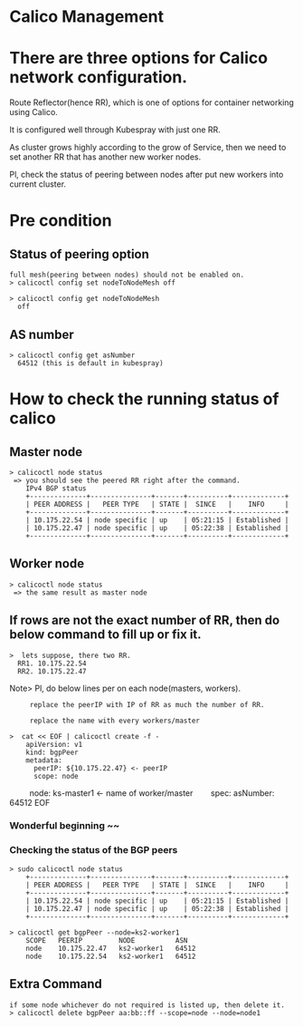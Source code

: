 Calico Management
=====================

# There are three options for Calico network configuration.
  Route Reflector(hence RR), which is one of options for container networking using Calico.

  It is configured well through Kubespray with just one RR.

  As cluster grows highly according to the grow of Service, 
  then we need to set another RR that has another new worker nodes.
  
  Pl, check the status of peering between nodes after put new workers into current cluster.

# Pre condition
  ## Status of peering option
    full mesh(peering between nodes) should not be enabled on.
    > calicoctl config set nodeToNodeMesh off
    
    > calicoctl config get nodeToNodeMesh
      off

  ## AS number
    > calicoctl config get asNumber
      64512 (this is default in kubespray)

# How to check the running status of calico

  ## Master node
    > calicoctl node status
     => you should see the peered RR right after the command.
        IPv4 BGP status
        +--------------+---------------+-------+----------+-------------+
        | PEER ADDRESS |   PEER TYPE   | STATE |  SINCE   |    INFO     |
        +--------------+---------------+-------+----------+-------------+
        | 10.175.22.54 | node specific | up    | 05:21:15 | Established |
        | 10.175.22.47 | node specific | up    | 05:22:38 | Established |
        +--------------+---------------+-------+----------+-------------+

  ## Worker node
    > calicoctl node status
     => the same result as master node


  ## If rows are not the exact number of RR, then do below command to fill up or fix it.

    >  lets suppose, there two RR.
      RR1. 10.175.22.54
      RR2. 10.175.22.47

   Note> Pl, do below lines per on each node(masters, workers).
   
         replace the peerIP with IP of RR as much the number of RR.
         
         replace the name with every workers/master
         
    >  cat << EOF | calicoctl create -f -
        apiVersion: v1
        kind: bgpPeer
        metadata:
          peerIP: ${10.175.22.47} <- peerIP
          scope: node
          node: ks-master1 <- name of worker/master
        spec:
          asNumber: 64512
        EOF
      
  ###  Wonderful beginning ~~
  ###  Checking the status of the BGP peers
    > sudo calicoctl node status
        +--------------+---------------+-------+----------+-------------+
        | PEER ADDRESS |   PEER TYPE   | STATE |  SINCE   |    INFO     |
        +--------------+---------------+-------+----------+-------------+
        | 10.175.22.54 | node specific | up    | 05:21:15 | Established |
        | 10.175.22.47 | node specific | up    | 05:22:38 | Established |
        +--------------+---------------+-------+----------+-------------+
    
    > calicoctl get bgpPeer --node=ks2-worker1
        SCOPE   PEERIP         NODE          ASN
        node    10.175.22.47   ks2-worker1   64512
        node    10.175.22.54   ks2-worker1   64512


  ## Extra Command
    if some node whichever do not required is listed up, then delete it.
    > calicoctl delete bgpPeer aa:bb::ff --scope=node --node=node1
